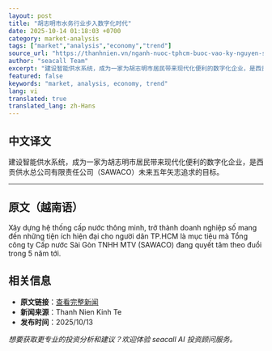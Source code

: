 ```yaml
---
layout: post
title: "胡志明市水务行业步入数字化时代"
date: 2025-10-14 01:18:03 +0700
category: market-analysis
tags: ["market","analysis","economy","trend"]
source_url: "https://thanhnien.vn/nganh-nuoc-tphcm-buoc-vao-ky-nguyen-so-185251009073415201.htm"
author: "seacall Team"
excerpt: "建设智能供水系统，成为一家为胡志明市居民带来现代化便利的数字化企业，是西贡供水总公司有限责任公司（SAWACO）未来五年矢志追求的目标。..."
featured: false
keywords: "market, analysis, economy, trend"
lang: vi
translated: true
translated_lang: zh-Hans
---
```


## 中文译文

建设智能供水系统，成为一家为胡志明市居民带来现代化便利的数字化企业，是西贡供水总公司有限责任公司（SAWACO）未来五年矢志追求的目标。

---

## 原文（越南语）

X&acirc;y dựng hệ thống cấp nước th&ocirc;ng minh, trở th&agrave;nh doanh nghiệp số mang đến những tiện &iacute;ch hiện đại cho người d&acirc;n TP.HCM l&agrave; mục ti&ecirc;u m&agrave; Tổng c&ocirc;ng ty Cấp nước S&agrave;i G&ograve;n TNHH MTV (SAWACO) đang quyết t&acirc;m theo đuổi trong 5 năm tới.

## 相关信息

- **原文链接**：[查看完整新闻](https://thanhnien.vn/nganh-nuoc-tphcm-buoc-vao-ky-nguyen-so-185251009073415201.htm)
- **新闻来源**：Thanh Nien Kinh Te
- **发布时间**：2025/10/13

*想要获取更专业的投资分析和建议？欢迎体验 seacall AI 投资顾问服务。*